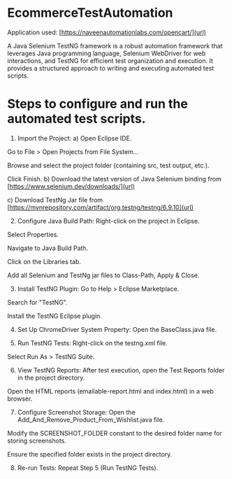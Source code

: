 # EcommerceTestAutomation
Application used: [https://naveenautomationlabs.com/opencart/](url)

A Java Selenium TestNG framework is a robust automation framework that leverages Java programming language, Selenium WebDriver for web interactions, and TestNG for efficient test organization and execution. It provides a structured approach to writing and executing automated test scripts.

# Steps to configure and run the automated test scripts.
1. Import the Project:
a) Open Eclipse IDE.

Go to File > Open Projects from File System...

Browse and select the project folder (containing src, test output, etc.).

Click Finish.
b) Download the latest version of Java Selenium binding from [https://www.selenium.dev/downloads/](url)

c) Download TestNg Jar file from [https://mvnrepository.com/artifact/org.testng/testng/6.9.10](url)

2. Configure Java Build Path:
Right-click on the project in Eclipse.

Select Properties.

Navigate to Java Build Path.

Click on the Libraries tab.

Add all Selenium and TestNg jar files to Class-Path, Apply & Close.

3. Install TestNG Plugin:
Go to Help > Eclipse Marketplace.

Search for "TestNG".

Install the TestNG Eclipse plugin.

4. Set Up ChromeDriver System Property:
Open the BaseClass.java file.


5. Run TestNG Tests:
Right-click on the testng.xml file.

Select Run As > TestNG Suite.

6. View TestNG Reports:
After test execution, open the Test Reports folder in the project directory.

Open the HTML reports (emailable-report.html and index.html) in a web browser.

7. Configure Screenshot Storage:
Open the Add_And_Remove_Product_From_Wishlist.java file.

Modify the SCREENSHOT_FOLDER constant to the desired folder name for storing screenshots.

Ensure the specified folder exists in the project directory.

8. Re-run Tests:
Repeat Step 5 (Run TestNG Tests).






